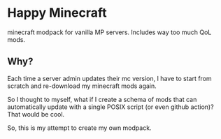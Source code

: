 # Happy Minecraft

minecraft modpack for vanilla MP servers. Includes way too much QoL mods.

## Why?

Each time a server admin updates their mc version, I have to start from scratch and re-download my minecraft mods again.

So I thought to myself, what if I create a schema of mods that can automatically update with a single POSIX script (or even github action)? That would be cool.

So, this is my attempt to create my own modpack.
